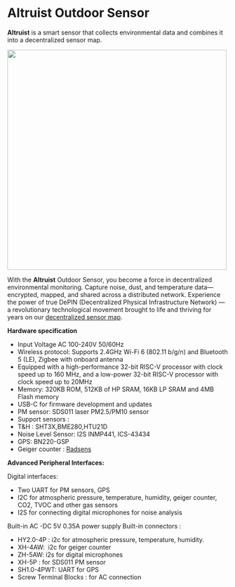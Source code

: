 # Altruist Outdoor Sensor

**Altruist** is a smart sensor that collects environmental data and combines it into a decentralized sensor map.

<img src="https://github.com/airalab/hardware/blob/main/Altruist/ESP32C3/Img/3D-view-Altruist-title.png" width="500px">

With the **Altruist** Outdoor Sensor, you become a force in decentralized environmental monitoring. Capture noise, dust, and temperature data—encrypted, mapped, and shared across a distributed network.
Experience the power of true DePIN (Decentralized Physical Infrastructure Network) — a revolutionary technological movement brought to life and thriving for years on our [decentralized sensor map](https://sensors.social/).

**Hardware specification**
- Input Voltage  AC 100-240V 50/60Hz
- Wireless protocol: Supports 2.4GHz Wi-Fi 6 (802.11 b/g/n) and Bluetooth 5 (LE), Zigbee with onboard antenna
- Equipped with a high-performance 32-bit RISC-V processor with clock speed up to 160 MHz, and a low-power 32-bit RISC-V processor with clock speed up to 20MHz
- Memory: 320KB ROM, 512KB of HP SRAM, 16KB LP SRAM and 4MB Flash memory
- USB-C for firmware development and updates
- PM sensor: SDS011 laser PM2.5/PM10 sensor
- Support sensors : 
-  T&H : SHT3X,BME280,HTU21D
- Noise Level Sensor:  I2S INMP441, ICS-43434
- GPS: BN220-GSP
- Geiger counter : [Radsens](https://github.com/climateguard/RadSens)

**Advanced Peripheral Interfaces:**

Digital interfaces:
* Two UART for PM sensors, GPS
* I2C for atmospheric pressure, temperature, humidity, geiger counter, CO2, TVOC and other gas sensors
* I2S for connecting digital microphones for noise analysis

Built-in AC -DC 5V 0.35A power supply
Built-in connectors :
* HY2.0-4P : i2c for atmospheric pressure, temperature, humidity.
* XH-4AW:  i2c for geiger counter
* ZH-5AW: i2s for digital microphones
* XH-5P : for SDS011 PM sensor
* SH1.0-4PWT: UART for GPS
* Screw Terminal Blocks : for AC connection
